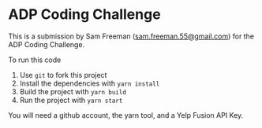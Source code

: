 
# ADP Coding Challenge

This is a submission by Sam Freeman (sam.freeman.55@gmail.com) for the ADP Coding Challenge.

To run this code
1. Use `git` to fork this project
2. Install the dependencies with `yarn install`
3. Build the project with `yarn build`
4. Run the project with `yarn start`

You will need a github account, the yarn tool, and a Yelp Fusion API Key.
